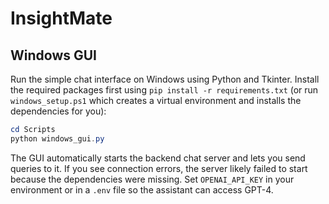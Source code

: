 # InsightMate

## Windows GUI

Run the simple chat interface on Windows using Python and Tkinter. Install
the required packages first using `pip install -r requirements.txt` (or run
`windows_setup.ps1` which creates a virtual environment and installs the
dependencies for you):

```powershell
cd Scripts
python windows_gui.py
```

The GUI automatically starts the backend chat server and lets you send
queries to it. If you see connection errors, the server likely failed to
start because the dependencies were missing. Set `OPENAI_API_KEY` in your
environment or in a `.env` file so the assistant can access GPT-4.


